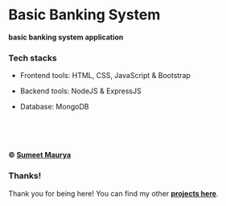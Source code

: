 # Basic Banking System

**basic banking system application**


### Tech stacks

- Frontend tools: HTML, CSS, JavaScript & Bootstrap

- Backend tools: NodeJS & ExpressJS 

- Database: MongoDB

<br><br><br>

**&copy; [Sumeet Maurya](https://github.com/SumeetMaurya/)**

### Thanks!

Thank you for being here! You can find my other **[projects here](https://github.com/SumeetMaurya/)**.

<br><br>
